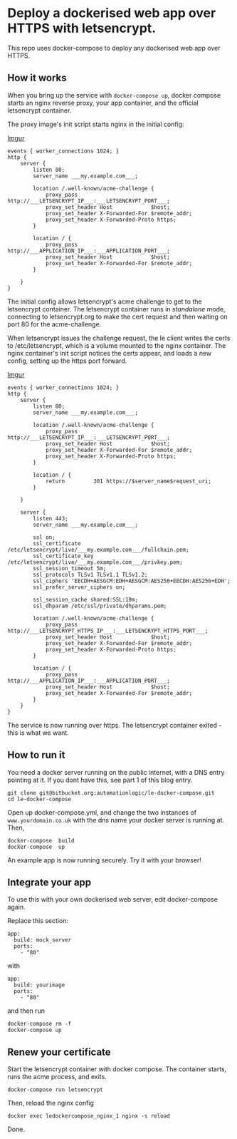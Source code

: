 # Deploy a dockerised web app over HTTPS with letsencrypt.

This repo uses docker-compose to deploy any dockerised web app over HTTPS. 

## How it works

When you bring up the service with ```docker-compose up```, docker compose starts an nginx reverse proxy, your app container, and the official letsencrypt container.

The proxy image's init script starts nginx in the initial config:

[Imgur](http://i.imgur.com/nHy2sEH.png)

```nginx
events { worker_connections 1024; }
http {
	server {
		listen 80;
		server_name ___my.example.com___;

		location /.well-known/acme-challenge {
			proxy_pass http://___LETSENCRYPT_IP___:___LETSENCRYPT_PORT___;
			proxy_set_header Host            $host;
			proxy_set_header X-Forwarded-For $remote_addr;
			proxy_set_header X-Forwarded-Proto https;
		}

		location / {
			proxy_pass http://___APPLICATION_IP___:___APPLICATION_PORT___;
			proxy_set_header Host            $host;
			proxy_set_header X-Forwarded-For $remote_addr;
		}

	}
}
```

The initial config allows letsencrypt's acme challenge to get to the letsencrypt container. The letsencrypt container runs in _standalone_ mode, connecting to letsencrypt.org to make the cert request and then waiting on port 80 for the acme-challenge. 

When letsencrypt issues the challenge request, the le client writes the certs to /etc/letsencrypt, which is a volume mounted to the nginx container. The nginx container's init script notices the certs appear, and loads a new config, setting up the https port forward.

[Imgur](http://i.imgur.com/iGOGUgn.png)

```nginx
events { worker_connections 1024; }
http {
	server {
		listen 80;
		server_name ___my.example.com___;

		location /.well-known/acme-challenge {
			proxy_pass http://___LETSENCRYPT_IP___:___LETSENCRYPT_PORT___;
			proxy_set_header Host            $host;
			proxy_set_header X-Forwarded-For $remote_addr;
			proxy_set_header X-Forwarded-Proto https;
		}

		location / {
			return         301 https://$server_name$request_uri;
		}

	}

	server {
		listen 443;
		server_name ___my.example.com___;

		ssl on;
		ssl_certificate /etc/letsencrypt/live/___my.example.com___/fullchain.pem;
		ssl_certificate_key /etc/letsencrypt/live/___my.example.com___/privkey.pem;
		ssl_session_timeout 5m;
		ssl_protocols TLSv1 TLSv1.1 TLSv1.2;
		ssl_ciphers 'EECDH+AESGCM:EDH+AESGCM:AES256+EECDH:AES256+EDH';
		ssl_prefer_server_ciphers on;

		ssl_session_cache shared:SSL:10m;
		ssl_dhparam /etc/ssl/private/dhparams.pem;

		location /.well-known/acme-challenge {
			proxy_pass http://___LETSENCRYPT_HTTPS_IP___:___LETSENCRYPT_HTTPS_PORT___;
			proxy_set_header Host            $host;
			proxy_set_header X-Forwarded-For $remote_addr;
			proxy_set_header X-Forwarded-Proto https;
		}

		location / {
			proxy_pass http://___APPLICATION_IP___:___APPLICATION_PORT___;
			proxy_set_header Host            $host;
			proxy_set_header X-Forwarded-For $remote_addr;
		}
	}
}
```

The service is now running over https. The letsencrypt container exited - this is what we want.

## How to run it

You need a docker server running on the public internet, with a DNS entry pointing at it. If you dont have this, see part 1 of this blog entry.

```
git clone git@bitbucket.org:automationlogic/le-docker-compose.git
cd le-docker-compose
```

Open up docker-compose.yml, and change the two instances of ```www.yourdomain.co.uk``` with the dns name your docker server is running at. Then,

```
docker-compose  build
docker-compose  up
```

An example app is now running securely. Try it with your browser!


## Integrate your app

To use this with your own dockerised web server, edit docker-compose again.

Replace this section:

```
app:
  build: mock_server
  ports:
    - "80"
```

with 

```
app:
  build: yourimage
  ports:
    - "80"
```

and then run

```
docker-compose rm -f
docker-compose up
```

## Renew your certificate

Start the letsencrypt container with docker compose. The container starts, runs the acme process, and exits.

```
docker-compose run letsencrypt
```

Then, reload the nginx config

```
docker exec ledockercompose_nginx_1 nginx -s reload
```

Done.





